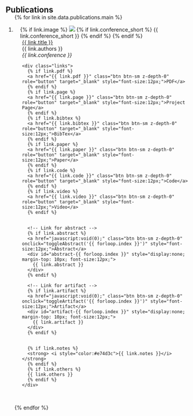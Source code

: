 <h2 id="publications" style="margin: 2px 0px -15px;">Publications</h2>

<div class="publications">
<ol class="bibliography">

{% for link in site.data.publications.main %}

<li>
<div class="pub-row">
  <div class="col-sm-3 abbr" style="position: relative;padding-right: 15px;padding-left: 15px;">
    {% if link.image %} 
    <img src="{{ link.image }}" class="teaser img-fluid z-depth-1" style="width=100;height=40%">
    {% if link.conference_short %} 
    <abbr class="badge">{{ link.conference_short }}</abbr>
    {% endif %}
    {% endif %}
  </div>
  <div class="col-sm-9" style="position: relative;padding-right: 15px;padding-left: 20px;">
      <div class="title"><a href="{{ link.pdf }}">{{ link.title }}</a></div>
      <div class="author">{{ link.authors }}</div>
      <div class="periodical"><em>{{ link.conference }}</em></div>

    <div class="links">
      {% if link.pdf %} 
      <a href="{{ link.pdf }}" class="btn btn-sm z-depth-0" role="button" target="_blank" style="font-size:12px;">PDF</a>
      {% endif %}
      {% if link.page %} 
      <a href="{{ link.page }}" class="btn btn-sm z-depth-0" role="button" target="_blank" style="font-size:12px;">Project Page</a>
      {% endif %}
      {% if link.bibtex %} 
      <a href="{{ link.bibtex }}" class="btn btn-sm z-depth-0" role="button" target="_blank" style="font-size:12px;">BibTex</a>
      {% endif %}
      {% if link.paper %} 
      <a href="{{ link.paper }}" class="btn btn-sm z-depth-0" role="button" target="_blank" style="font-size:12px;">Paper</a>
      {% endif %}
      {% if link.code %} 
      <a href="{{ link.code }}" class="btn btn-sm z-depth-0" role="button" target="_blank" style="font-size:12px;">Code</a>
      {% endif %}
      {% if link.video %} 
      <a href="{{ link.video }}" class="btn btn-sm z-depth-0" role="button" target="_blank" style="font-size:12px;">Video</a>
      {% endif %}
      
      
      <!-- Link for abstract -->
      {% if link.abstract %}
      <a href="javascript:void(0);" class="btn btn-sm z-depth-0" onclick="toggleAbstract('{{ forloop.index }}')" style="font-size:12px;">Abstract</a>
      <div id="abstract-{{ forloop.index }}" style="display:none; margin-top: 10px; font-size:12px;">
        {{ link.abstract }}
      </div>
      {% endif %}
        
      <!-- Link for artifact -->
      {% if link.artifact %}
      <a href="javascript:void(0);" class="btn btn-sm z-depth-0" onclick="toggleArtifact('{{ forloop.index }}')" style="font-size:12px;">Artifact</a>
      <div id="artifact-{{ forloop.index }}" style="display:none; margin-top: 10px; font-size:12px;">
        {{ link.artifact }}
      </div>
      {% endif %}


      {% if link.notes %} 
      <strong> <i style="color:#e74d3c">{{ link.notes }}</i></strong>
      {% endif %}
      {% if link.others %} 
      {{ link.others }}
      {% endif %}
    </div>
  </div>
</div>
</li>
<br>

{% endfor %}

</ol>
</div>

<script>
function toggleAbstract(index) {
  var abstractDiv = document.getElementById('abstract-' + index);
  if (abstractDiv.style.display === 'none') {
    abstractDiv.style.display = 'block';
  } else {
    abstractDiv.style.display = 'none';
  }
}
function toggleArtifact(index) {
  var artifactDiv = document.getElementById('artifact-' + index);
  if (artifactDiv.style.display === 'none') {
    artifactDiv.style.display = 'block';
  } else {
    artifactDiv.style.display = 'none';
  }
}
</script>
